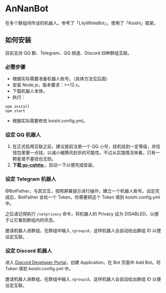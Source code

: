 AnNanBot
===

在多个群组间传话的机器人。参考了「LilyWhiteBot」，使用了「Koishi」框架。

## 如何安装
目前支持 QQ 群、Telegram、QQ 频道、Discord 四种群组互联。

### 必需步骤
* 根据实际需要准备机器人账号。（具体方法见后面）
* 安装 Node.js，版本要求：>=12.x。
* 下载机器人本体。
* 执行：
```
npm install
npm start
```
* 根据实际需要修改 koishi.config.yml。

### 设定 QQ 机器人
1. 在正式启用互联之前，建议提前注册一个 QQ 小号，挂机挂到一定等级，并往钱包里塞一点钱，以减小被腾讯封杀的可能性。不过从实践情况来看，只有一颗星或不塞钱也无妨。
2. **下载[ go-cqhttp ](https://github.com/Mrs4s/go-cqhttp/releases)**，启动一下以便完成安装。

### 设定 Telegram 机器人
@BotFather，与其交互，按照屏幕提示进行操作，建立一个机器人账号。设定完成后，BotFather 会给一个 Token，你需要把这个 Token 填到 koishi.config.yml 中。

之后请记得执行 `/setprivacy` 命令，将机器人的 Privacy 设为 DISABLED，以便于让它看到群组内的讯息。

邀请机器人进群组，在群组中输入 `/groupid`，这样机器人会自动给出群组 ID 以便设定互联。

### 设定 Discord 机器人
进入 [Discord Developer Portal](https://discordapp.com/developers/applications/)，创建 Application。在 Bot 页面中 Add Bot。将 Token 填到 koishi.config.yml 中。

邀请机器人进群组，在群组中输入 `/groupid`，这样机器人会自动给出群组 ID 以便设定互联。
